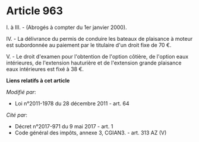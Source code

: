 # Article 963

I. à III. - (Abrogés à compter du 1er janvier 2000).

IV. - La délivrance du permis de conduire les bateaux de plaisance à moteur est subordonnée au paiement par le titulaire d'un
droit fixe de 70 €.

V. - Le droit d'examen pour l'obtention de l'option côtière, de l'option eaux intérieures, de l'extension hauturière et de
l'extension grande plaisance eaux intérieures est fixé à 38 €.

**Liens relatifs à cet article**

_Modifié par_:

  - Loi n°2011-1978 du 28 décembre 2011 - art. 64

_Cité par_:

  - Décret n°2017-971 du 9 mai 2017 - art. 1
  - Code général des impôts, annexe 3, CGIAN3. - art. 313 AZ (V)
